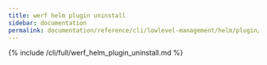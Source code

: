 ```yaml
---
title: werf helm plugin uninstall
sidebar: documentation
permalink: documentation/reference/cli/lowlevel-management/helm/plugin/uninstall.html
---
```


{% include /cli/full/werf_helm_plugin_uninstall.md %}
